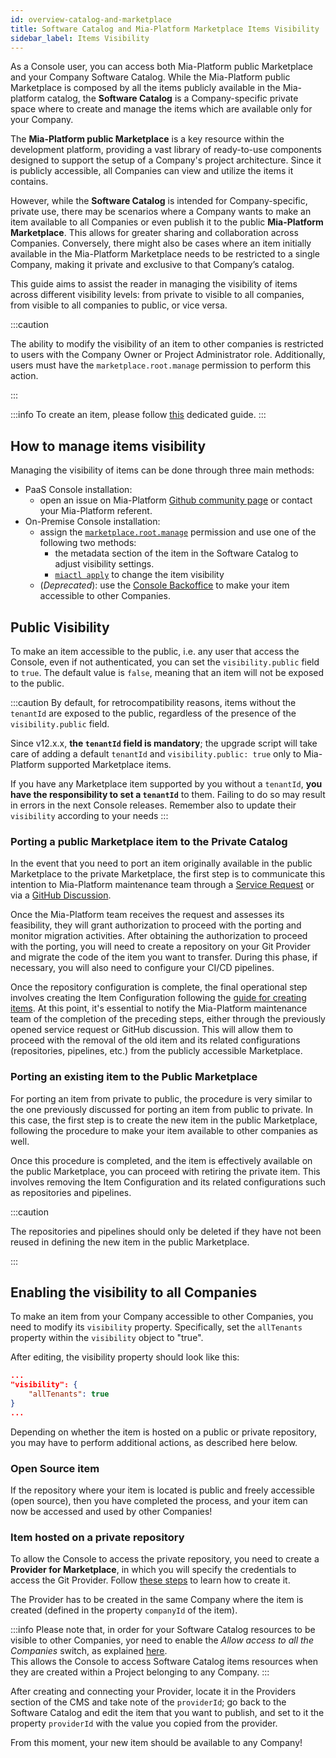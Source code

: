 ```yaml
---
id: overview-catalog-and-marketplace
title: Software Catalog and Mia-Platform Marketplace Items Visibility
sidebar_label: Items Visibility
---
```


As a Console user, you can access both Mia-Platform public Marketplace and your Company Software Catalog.
While the Mia-Platform public Marketplace is composed by all the items publicly available in the Mia-platform catalog, the **Software Catalog** is a Company-specific private space where to create and manage the items which are available only for your Company.

The **Mia-Platform public Marketplace** is a key resource within the development platform, providing a vast library of ready-to-use components designed to support the setup of a Company's project architecture. Since it is publicly accessible, all Companies can view and utilize the items it contains.

However, while the **Software Catalog** is intended for Company-specific, private use, there may be scenarios where a Company wants to make an item available to all Companies or even publish it to the public **Mia-Platform Marketplace**. This allows for greater sharing and collaboration across Companies. Conversely, there might also be cases where an item initially available in the Mia-Platform Marketplace needs to be restricted to a single Company, making it private and exclusive to that Company’s catalog.

This guide aims to assist the reader in managing the visibility of items across different visibility levels: from private to visible to all companies, from visible to all companies to public, or vice versa.

:::caution

The ability to modify the visibility of an item to other companies is restricted to users with the Company Owner or Project Administrator role. Additionally, users must have the `marketplace.root.manage` permission to perform this action.

:::

:::info
To create an item, please follow [this](/old_software-catalog/manage-items/overview.md) dedicated guide.
:::

## How to manage items visibility 

Managing the visibility of items can be done through three main methods:

- PaaS Console installation:
  - open an issue on Mia-Platform [Github community page](https://github.com/mia-platform/community) or contact your Mia-Platform referent.
- On-Premise Console installation:
  - assign the [`marketplace.root.manage`](/development_suite/identity-and-access-management/console-levels-and-permission-management.md#console-root-level-permissions) permission
  and use one of the following two methods:
    - the metadata section of the item in the Software Catalog to adjust visibility settings.
    - [`miactl apply`](/cli/miactl/30_commands.md#apply-1) to change the item visibility
  - (_Deprecated_): use the [Console Backoffice](/microfrontend-composer/previous-tools/cms/guide_cms.md) to make your item accessible to other Companies.


## Public Visibility

To make an item accessible to the public, i.e. any user that access the Console, even if not authenticated, you can set the `visibility.public` field to `true`. The default value is `false`, meaning that an item will not be exposed to the public.

:::caution
By default, for retrocompatibility reasons, items without the `tenantId` are exposed to the public, regardless of the presence of the `visibility.public` field.

Since v12.x.x, **the `tenantId` field is mandatory**; the upgrade script will take care of adding a default `tenantId` and `visibility.public: true` only to Mia-Platform supported Marketplace items.

If you have any Marketplace item supported by you without a `tenantId`, **you have the responsibility to set a `tenantId`** to them. Failing to do so may result in errors in the next Console releases. Remember also to update their `visibility` according to your needs
:::

### Porting a public Marketplace item to the Private Catalog

In the event that you need to port an item originally available in the public Marketplace to the private Marketplace, the first step is to communicate this intention to Mia-Platform maintenance team through a [Service Request](https://makeitapp.atlassian.net/servicedesk/customer/portal/21) or via a [GitHub Discussion](https://github.com/mia-platform/community).

Once the Mia-Platform team receives the request and assesses its feasibility, they will grant authorization to proceed with the porting and monitor migration activities. After obtaining the authorization to proceed with the porting, you will need to create a repository on your Git Provider and migrate the code of the item you want to transfer. During this phase, if necessary, you will also need to configure your CI/CD pipelines.

Once the repository configuration is complete, the final operational step involves creating the Item Configuration following the [guide for creating items](/old_software-catalog/manage-items/overview.md). At this point, it's essential to notify the Mia-Platform maintenance team of the completion of the preceding steps, either through the previously opened service request or GitHub discussion. This will allow them to proceed with the removal of the old item and its related configurations (repositories, pipelines, etc.) from the publicly accessible Marketplace.

### Porting an existing item to the Public Marketplace

For porting an item from private to public, the procedure is very similar to the one previously discussed for porting an item from public to private. In this case, the first step is to create the new item in the public Marketplace, following the procedure to make your item available to other companies as well.

Once this procedure is completed, and the item is effectively available on the public Marketplace, you can proceed with retiring the private item. This involves removing the Item Configuration and its related configurations such as repositories and pipelines.

:::caution

The repositories and pipelines should only be deleted if they have not been reused in defining the new item in the public Marketplace.

:::

## Enabling the visibility to all Companies

To make an item from your Company accessible to other Companies, you need to modify its `visibility` property. Specifically, set the `allTenants` property within the `visibility` object to "true".

After editing, the visibility property should look like this:

```json
...
"visibility": {
    "allTenants": true
}
...
```

Depending on whether the item is hosted on a public or private repository, you may have to perform additional actions, as described here below.

### Open Source item

If the repository where your item is located is public and freely accessible (open source), then you have completed the process, and your item can now be accessed and used by other Companies!

### Item hosted on a private repository

To allow the Console to access the private repository, you need to create a **Provider for Marketplace**, in which you will specify the credentials to access the Git Provider. Follow [these steps](/console/company-configuration/providers/configure-marketplace-provider.mdx) to learn how to create it.

The Provider has to be created in the same Company where the item is created (defined in the property `companyId` of the item).

:::info
Please note that, in order for your Software Catalog resources to be visible to other Companies, yor need to enable the *Allow access to all the Companies* switch, as explained [here](/console/company-configuration/providers/configure-marketplace-provider.mdx#step-2-provider-details).  
This allows the Console to access Software Catalog items resources when they are created within a Project belonging to any Company.
:::

After creating and connecting your Provider, locate it in the Providers section of the CMS and take note of the `providerId`; go back to the Software Catalog and edit the item that you want to publish, and set to it the property `providerId` with the value you copied from the provider.

From this moment, your new item should be available to any Company!